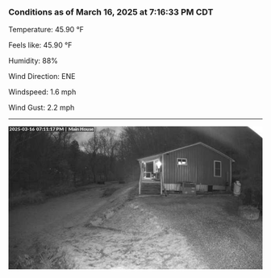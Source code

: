 ### Conditions as of March 16, 2025 at 7:16:33 PM CDT 

Temperature: 45.90 &deg;F

Feels like: 45.90 &deg;F

Humidity: 88%

Wind Direction: ENE

Windspeed: 1.6 mph

Wind Gust: 2.2 mph

---

<img src="./images/latest.jpeg"/>

